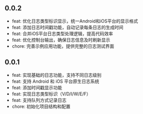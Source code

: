 ## 0.0.2

* feat: 优化日志类型标识显示，统一Android和iOS平台的显示格式
* feat: 添加日志时间戳功能，自动记录每条日志的生成时间
* feat: 合并iOS平台日志类型处理逻辑，提高代码效率
* feat: 优化控制台输出，确保日志信息及时刷新显示
* chore: 完善示例应用功能，提供完整的日志测试界面

## 0.0.1

* feat: 实现基础的日志功能，支持不同日志级别
* feat: 支持 Android 和 iOS 平台原生日志系统
* feat: 添加时间戳显示功能
* feat: 实现日志类型标识（V/D/I/W/E/F）
* feat: 支持队列方式记录日志
* chore: 初始化项目结构和配置